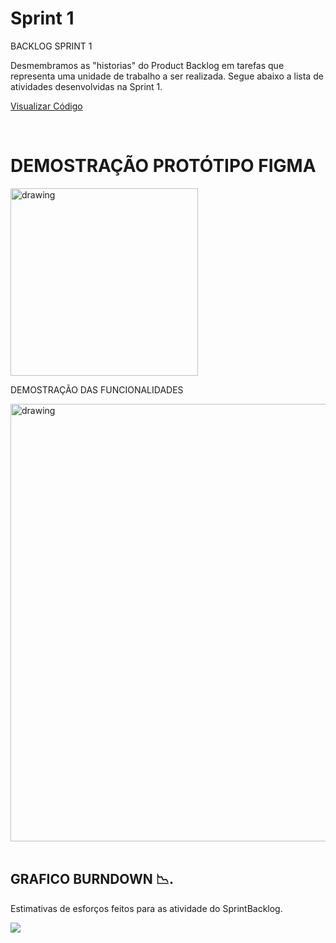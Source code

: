 # Sprint 1

BACKLOG SPRINT 1

  Desmembramos as "historias" do Product Backlog em tarefas que representa uma unidade de trabalho a ser realizada.
  Segue abaixo a lista de atividades desenvolvidas na Sprint 1.

   <a href=''>

  Visualizar Código </a>

   <br/>


# DEMOSTRAÇÃO PROTÓTIPO FIGMA

  <img src="https://user-images.githubusercontent.com/73767256/163484153-9a30f0f0-9d3e-4d1d-bfaf-89bbed161889.gif"   alt="drawing" width =300>

DEMOSTRAÇÃO DAS FUNCIONALIDADES

   <img src=""   alt="drawing" width =700>

   <br/>
   <br/>

## GRAFICO BURNDOWN  📉.

Estimativas de esforços feitos para as atividade do SprintBacklog.

   ![](https://i.imgur.com/TauliUP.png)

  <br/>


